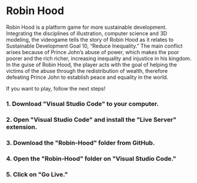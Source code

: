 # Robin Hood

Robin Hood is a platform game for more sustainable development.	Integrating the disciplines of illustration, computer science and 3D modeling, the videogame tells the story of Robin Hood as it relates to Sustainable Development Goal 10, “Reduce Inequality.” The main conflict arises because of Prince John’s abuse of power, which makes the poor poorer and the rich richer, increasing inequality and injustice in his kingdom. In the guise of Robin Hood, the player acts with the goal of helping the victims of the abuse through the redistribution of wealth, therefore defeating Prince John to establish peace and equality in the world.

If you want to play, follow the next steps!

### 1. Download "Visual Studio Code" to your computer.

### 2. Open "Visual Studio Code" and install the "Live Server" extension.

### 3. Download the "Robin-Hood" folder from GitHub.

### 4. Open the "Robin-Hood" folder on "Visual Studio Code."

### 5. Click on "Go Live."